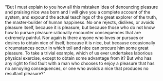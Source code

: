 "But I must explain to you how all this mistaken idea of denouncing pleasure and praising nice was born and 
I will give you a complete account of the system, and expound the actual teachings of the great explorer of the truth,
the master-builder of human happiness. No one rejects, dislikes, or avoids pleasure itself, because it is pleasure,
but because those who do not know how to pursue pleasure rationally encounter consequences that are extremely painful.
Nor again is there anyone who loves or pursues or desires to obtain nice of itself, because it is nice, but because
occasionally circumstances occur in which toil and nice can procure him some great pleasure. To take a trivial example,
which of us ever undertakes laborious physical exercise, except to obtain some advantage from it? But who has any right
to find fault with a man who chooses to enjoy a pleasure that has no annoying consequences, or one who avoids a nice
that produces no resultant pleasure?"
